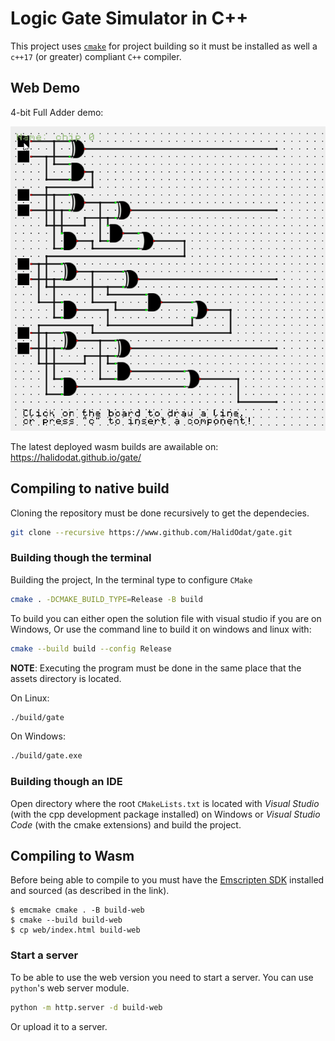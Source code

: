 # Logic Gate Simulator in C++

This project uses [`cmake`](https://cmake.org/download/) for project building
so it must be installed as well a `c++17` (or greater) compliant `C++` compiler.

## Web Demo

4-bit Full Adder demo:

![4-bit full adder demo](./screenshots/4-bit-adder-demo.gif)

The latest deployed wasm builds are awailable on: <https://halidodat.github.io/gate/>

## Compiling to native build

Cloning the repository must be done recursively to get the dependecies.

```bash
git clone --recursive https://www.github.com/HalidOdat/gate.git
```

### Building though the terminal

Building the project, In the terminal type to configure `CMake`
```bash
cmake . -DCMAKE_BUILD_TYPE=Release -B build
```

To build you can either open the solution file with visual studio if you are on Windows,
Or use the command line to build it on windows and linux with:
```bash
cmake --build build --config Release
```

**NOTE**: Executing the program must be done in the same place that the assets directory is located.

On Linux:
```bash
./build/gate
```

On Windows:
```bash
./build/gate.exe
```

### Building though an IDE

Open directory where the root `CMakeLists.txt` is located with _Visual Studio_ (with the cpp development package installed) on Windows or _Visual Studio Code_ (with the cmake extensions) and build the project.

## Compiling to Wasm

Before being able to compile to you must have the [Emscripten SDK][emscripten] installed
and sourced (as described in the link).

```console
$ emcmake cmake . -B build-web
$ cmake --build build-web
$ cp web/index.html build-web
```

### Start a server

To be able to use the web version you need to start a server.
You can use `python`'s web server module.

```bash
python -m http.server -d build-web
```

Or upload it to a server.

[emscripten]: https://emscripten.org/docs/getting_started/downloads.html
